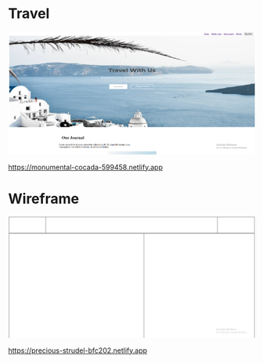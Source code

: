 <h1>Travel</h1>
<a href="https://monumental-cocada-599458.netlify.app"><img src="travel.png"></a>

https://monumental-cocada-599458.netlify.app




<h1>Wireframe</h1>
<a href="https://precious-strudel-bfc202.netlify.app"> <img src="WIREFRAME .png"></a>

https://precious-strudel-bfc202.netlify.app

